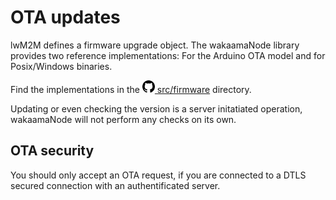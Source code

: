 # OTA updates

lwM2M defines a firmware upgrade object. The wakaamaNode library provides two
reference implementations: For the Arduino OTA model and for Posix/Windows binaries.

Find the implementations in the
[<img src="../../assets/github.png" style="width:20px"> src/firmware](https://github.com/Openhab-Nodes/wakaamaNode/blob/master/src/firmware)
directory.


Updating or even checking the version is a server initatiated operation, wakaamaNode
will not perform any checks on its own.

## OTA security

You should only accept an OTA request, if you are connected to a DTLS secured connection
with an authentificated server.
